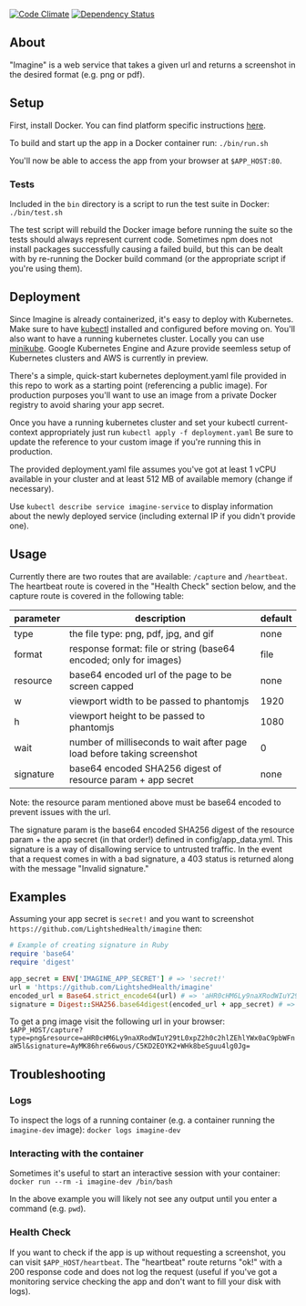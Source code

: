 [![Code Climate](https://codeclimate.com/github/LightshedHealth/imagine/badges/gpa.svg)](https://codeclimate.com/github/LightshedHealth/imagine)
[![Dependency Status](https://david-dm.org/LightshedHealth/imagine.svg)](https://david-dm.org/LightshedHealth/imagine)

## About

"Imagine" is a web service that takes a given url and returns a screenshot in the desired format (e.g. png or pdf).

## Setup

First, install Docker. You can find platform specific instructions [here](https://docs.docker.com/engine/installation/).

To build and start up the app in a Docker container run: `./bin/run.sh`

You'll now be able to access the app from your browser at `$APP_HOST:80`.

### Tests

Included in the `bin` directory is a script to run the test suite in Docker: `./bin/test.sh`

The test script will rebuild the Docker image before running the suite so the tests should always represent current code.
Sometimes npm does not install packages successfully causing a failed build, but this can be dealt with by re-running
the Docker build command (or the appropriate script if you're using them).

## Deployment

Since Imagine is already containerized, it's easy to deploy with Kubernetes. Make sure to have [kubectl](https://kubernetes.io/docs/tasks/tools/install-kubectl/) installed and configured before moving on.
You'll also want to have a running kubernetes cluster. Locally you can use [minikube](https://kubernetes.io/docs/tasks/tools/install-minikube/).
Google Kubernetes Engine and Azure provide seemless setup of Kubernetes clusters and AWS is currently in preview.

There's a simple, quick-start kubernetes deployment.yaml file provided in this repo to work as a starting point (referencing a public image).
For production purposes you'll want to use an image from a private Docker registry to avoid sharing your app secret.

Once you have a running kubernetes cluster and set your kubectl current-context appropriately just run `kubectl apply -f deployment.yaml`
Be sure to update the reference to your custom image if you're running this in production.

The provided deployment.yaml file assumes you've got at least 1 vCPU available in your cluster and at least  512 MB of available memory (change if necessary).

Use `kubectl describe service imagine-service` to display information about the newly deployed service (including external IP if you didn't provide one).


## Usage

Currently there are two routes that are available: `/capture` and `/heartbeat`. The heartbeat route is covered in the
"Health Check" section below, and the capture route is covered in the following table:


|**parameter** | **description** | **default** |
| ------------ | --------------- | ----------- |
| type         | the file type: png, pdf, jpg, and gif | none |
| format       | response format: file or string (base64 encoded; only for images) | file |
| resource     | base64 encoded url of the page to be screen capped | none |
| w            | viewport width to be passed to phantomjs | 1920 |
| h            | viewport height to be passed to phantomjs | 1080 |
| wait         | number of milliseconds to wait after page load before taking screenshot | 0 |
| signature    | base64 encoded SHA256 digest of resource param + app secret | none |

Note: the resource param mentioned above must be base64 encoded to prevent issues with the url.

The signature param is the base64 encoded SHA256 digest of the resource param + the app secret (in that order!)
defined in config/app_data.yml. This signature is a way of disallowing service to untrusted traffic. In the event that
a request comes in with a bad signature, a 403 status is returned along with the message "Invalid signature."

## Examples

Assuming your app secret is `secret!` and you want to screenshot `https://github.com/LightshedHealth/imagine` then:

```ruby
# Example of creating signature in Ruby
require 'base64'
require 'digest'

app_secret = ENV['IMAGINE_APP_SECRET'] # => 'secret!'
url = 'https://github.com/LightshedHealth/imagine'
encoded_url = Base64.strict_encode64(url) # => 'aHR0cHM6Ly9naXRodWIuY29tL0xpZ2h0c2hlZEhlYWx0aC9pbWFnaW5l'
signature = Digest::SHA256.base64digest(encoded_url + app_secret) # => 'AyMK86hre66wous/C5KD2EOYK2+WHk8beSguu4lg0Jg='
```

To get a png image visit the following url in your browser:
`$APP_HOST/capture?type=png&resource=aHR0cHM6Ly9naXRodWIuY29tL0xpZ2h0c2hlZEhlYWx0aC9pbWFnaW5l&signature=AyMK86hre66wous/C5KD2EOYK2+WHk8beSguu4lg0Jg=`

## Troubleshooting

### Logs

To inspect the logs of a running container (e.g. a container running the `imagine-dev` image): `docker logs imagine-dev`

### Interacting with the container

Sometimes it's useful to start an interactive session with your container: `docker run --rm -i imagine-dev /bin/bash`

In the above example you will likely not see any output until you enter a command (e.g. `pwd`).


### Health Check

If you want to check if the app is up without requesting a screenshot, you can visit `$APP_HOST/heartbeat`.
The "heartbeat" route returns "ok!" with a 200 response code and does not log the request (useful if you've got a monitoring
service checking the app and don't want to fill your disk with logs).
